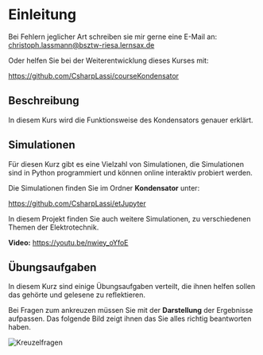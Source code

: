 # Einleitung

Bei Fehlern jeglicher Art schreiben sie mir gerne eine E-Mail an: christoph.lassmann@bsztw-riesa.lernsax.de 

Oder helfen Sie bei der Weiterentwicklung dieses Kurses mit:

https://github.com/CsharpLassi/courseKondensator

## Beschreibung

In diesem Kurs wird die Funktionsweise des Kondensators genauer erklärt.

## Simulationen

Für diesen Kurz gibt es eine Vielzahl von Simulationen, die Simulationen sind in Python programmiert und können online interaktiv probiert werden.

Die Simulationen finden Sie im Ordner **Kondensator** unter:

https://github.com/CsharpLassi/etJupyter

In diesem Projekt finden Sie auch weitere Simulationen, zu verschiedenen Themen der Elektrotechnik.

**Video:** https://youtu.be/nwiey_oYfoE

## Übungsaufgaben

In diesem Kurz sind einige Übungsaufgaben verteilt, die ihnen helfen sollen das gehörte und gelesene zu reflektieren.

Bei Fragen zum ankreuzen müssen Sie mit der **Darstellung** der Ergebnisse aufpassen. Das folgende Bild zeigt ihnen das Sie alles richtig beantworten haben. 

![Kreuzelfragen](../Bilder/Aufgaben.png)